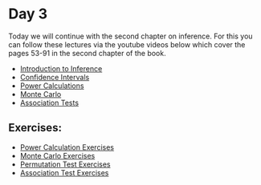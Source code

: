 # Day 3

Today we will continue with the second chapter on inference.
For this you can follow these lectures via the youtube videos below which cover the pages 53-91 in the second chapter of the book.

- [Introduction to Inference](https://www.youtube.com/watch?v=Os5ph7S06_A)
- [Confidence Intervals](https://www.youtube.com/watch?v=XnATNhJrX8U)
- [Power Calculations](https://www.youtube.com/watch?v=UV03oh4I55w)
- [Monte Carlo](https://www.youtube.com/watch?v=HMkuyuP-jsI)
- [Association Tests](https://www.youtube.com/watch?v=h8Rn7rr9M34)


## Exercises:

- [Power Calculation Exercises](http://genomicsclass.github.io/book/pages/power_calculations_exercises.htmll)
- [Monte Carlo Exercises](http://genomicsclass.github.io/book/pages/monte_carlo_exercises.html)
-  [Permutation Test Exercises](http://genomicsclass.github.io/book/pages/permutation_tests_exercises.html)
- [Association Test Exercises](http://genomicsclass.github.io/book/pages/association_tests_exercises.html)


